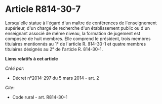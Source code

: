 # Article R814-30-7

Lorsqu'elle statue à l'égard d'un maître de conférences de l'enseignement supérieur, d'un chargé de recherche d'un
établissement public ou d'un enseignant associé de même niveau, la formation de jugement est composée de huit membres. Elle
comprend le président, trois membres titulaires mentionnés au 1° de l'article R. 814-30-1 et quatre membres titulaires
désignés au 2° de l'article R. 814-30-1.

**Liens relatifs à cet article**

_Créé par_:

  - Décret n°2014-297 du 5 mars 2014 - art. 2

_Cite_:

  - Code rural - art. R814-30-1
